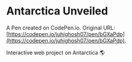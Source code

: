 # Antarctica Unveiled

A Pen created on CodePen.io. Original URL: [https://codepen.io/juhighosh07/pen/bGXaPdp](https://codepen.io/juhighosh07/pen/bGXaPdp).

Interactive web project on Antarctica 🌎 